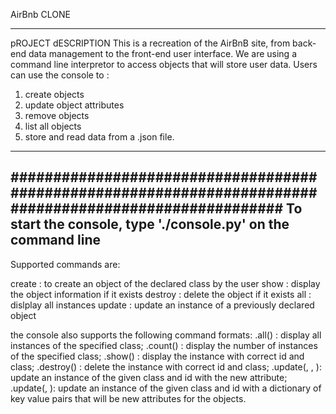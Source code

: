 AirBnb CLONE
_______________________________________________________________________________________________________

pROJECT dESCRIPTION
This is a recreation of the AirBnB site, from back-end data management to the front-end user interface.
We are using a command line interpretor to access objects that will store user data.
Users can use the console to :
1. create objects
2. update object attributes
3. remove objects
4. list all objects
5. store and read data from a .json file.

________________________________________________________________________________________________________

########################################################################################################
To start the console, type './console.py' on the command line 
--------------------------------------------------------------------------------------------------------
Supported commands are:

create <class name>	: to create an object of the declared class by the user
show <class name>	: display the object information if it exists
destroy <class name>	: delete the object if it exists
all <class name>	: dislplay all instances
update <class name><id>
	<attribute name>
	<attribute value>: update an instance of a previously declared object

the console also supports the following command formats:
<class name>.all()		: display all instances of the specified class;
<class name>.count()		: display the number of instances of the specified class;
<class name>.show(<id>)		: display the instance with correct id and class;
<class name>.destroy(<id>)	: delete the instance with correct id and class;
<class name>.update(<id>, 
		<attribute name>, 
		<attribute value>): update an instance of the given class and id with the new attribute;
<class name>.update(<id>, 
		<dictionary representation>): update an instance of the given class and id with a 
		dictionary of key value pairs that will be new attributes for the objects.
